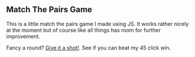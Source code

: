 ## Match The Pairs Game

This is a little match the pairs game I made using JS. It works rather nicely at the moment but of course like all things has room for further improvement.

Fancy a round? [Give it a shot!](https://hamedpour.github.io/pairs-game/). See if you can beat my 45 click win.
